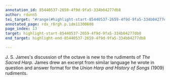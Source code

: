 ```yaml
---
annotation_id: 85440537-2659-4f9d-9fa5-334b04277db8
author: rdunn5
tei_target: "#range(#highlight-start-85440537-2659-4f9d-9fa5-334b04277db8, #highlight-end-85440537-2659-4f9d-9fa5-334b04277db8)"
annotated_page: rdx_r8rgh.p.idm11300608
page_index: 13
target: highlight-start-85440537-2659-4f9d-9fa5-334b04277db8
end_target: highlight-end-85440537-2659-4f9d-9fa5-334b04277db8

---
```

J. S. James's discussion of the octave is new to the rudiments of *The Sacred Harp*. James drew an excerpt from similar language he wrote in question and answer format for the *Union Harp and History of Songs* (1909) rudiments.